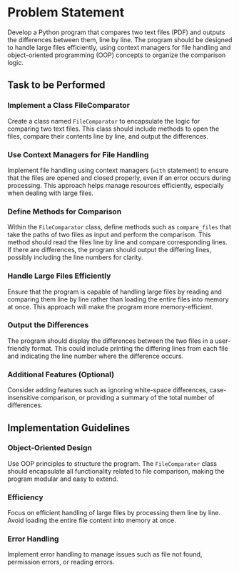# Problem Statement

Develop a Python program that compares two text files (PDF) and outputs the differences between them, line by line. The program should be designed to handle large files efficiently, using context managers for file handling and object-oriented programming (OOP) concepts to organize the comparison logic.

## Task to be Performed

### Implement a Class FileComparator
Create a class named `FileComparator` to encapsulate the logic for comparing two text files. This class should include methods to open the files, compare their contents line by line, and output the differences.

### Use Context Managers for File Handling
Implement file handling using context managers (`with` statement) to ensure that the files are opened and closed properly, even if an error occurs during processing. This approach helps manage resources efficiently, especially when dealing with large files.

### Define Methods for Comparison
Within the `FileComparator` class, define methods such as `compare_files` that take the paths of two files as input and perform the comparison. This method should read the files line by line and compare corresponding lines. If there are differences, the program should output the differing lines, possibly including the line numbers for clarity.

### Handle Large Files Efficiently
Ensure that the program is capable of handling large files by reading and comparing them line by line rather than loading the entire files into memory at once. This approach will make the program more memory-efficient.

### Output the Differences
The program should display the differences between the two files in a user-friendly format. This could include printing the differing lines from each file and indicating the line number where the difference occurs.

### Additional Features (Optional)
Consider adding features such as ignoring white-space differences, case-insensitive comparison, or providing a summary of the total number of differences.

## Implementation Guidelines

### Object-Oriented Design
Use OOP principles to structure the program. The `FileComparator` class should encapsulate all functionality related to file comparison, making the program modular and easy to extend.

### Efficiency
Focus on efficient handling of large files by processing them line by line. Avoid loading the entire file content into memory at once.

### Error Handling
Implement error handling to manage issues such as file not found, permission errors, or reading errors.
